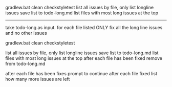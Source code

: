 gradlew.bat clean checkstyletest
list all issues by file,
only list longline issues
save list to todo-long.md
list files with most long issues at the top

---

take todo-long as input.
for each file listed ONLY fix all the long line issues and no other issues

gradlew.bat clean checkstyletest

list all issues by file,
only list longline issues
save list to todo-long.md
list files with most long issues at the top
after each file has been fixed remove from todo-long.md

after each file has been fixes prompt to continue
after each file fixed list how many more issues are left

